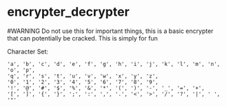 ﻿# encrypter_decrypter

#WARNING
Do not use this for important things, this is a basic encrypter that can potentially be cracked. This is simply for fun

Character Set:

    'a', 'b', 'c', 'd', 'e', 'f', 'g', 'h', 'i', 'j', 'k', 'l', 'm', 'n', 'o', 'p', 
    'q', 'r', 's', 't', 'u', 'v', 'w', 'x', 'y', 'z', 
    '0', '1', '2', '3', '4', '5', '6', '7', '8', '9', 
    '!', '@', '#', '$', '%', '&', '*', '(', ')', '-', '_', '=', '+', 
    '[', ']', '{', '}', ';', ':', ',', '.', '<', '>', '/', '?', '|', ' ', '"'
